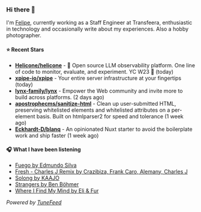 ### Hi there 👋

I'm [Felipe](https://felipevm.com), currently working as a Staff Engineer at Transfeera, enthusiastic in technology and occasionally write about my experiences. Also a hobby photographer.

#### ⭐ Recent Stars
- **[Helicone/helicone](https://github.com/Helicone/helicone)** - 🧊 Open source LLM observability platform. One line of code to monitor, evaluate, and experiment. YC W23 🍓 (today)
- **[xpipe-io/xpipe](https://github.com/xpipe-io/xpipe)** - Your entire server infrastructure at your fingertips (today)
- **[lynx-family/lynx](https://github.com/lynx-family/lynx)** - Empower the Web community and invite more to build across platforms. (2 days ago)
- **[apostrophecms/sanitize-html](https://github.com/apostrophecms/sanitize-html)** - Clean up user-submitted HTML, preserving whitelisted elements and whitelisted attributes on a per-element basis. Built on htmlparser2 for speed and tolerance (1 week ago)
- **[Eckhardt-D/blanq](https://github.com/Eckhardt-D/blanq)** - An opinionated Nuxt starter to avoid the boilerplate work and ship faster (1 week ago)

#### 🎧 What I have been listening
- [Fuego by Edmundo Silva](https://open.spotify.com/track/1MQTBbOIdbUYEIEGptfJ6M)
- [Fresh - Charles J Remix by Crazibiza, Frank Caro, Alemany, Charles J](https://open.spotify.com/track/5bAchusJf93PFaTKSA5o31)
- [Solong by KAAJO](https://open.spotify.com/track/07Mxu21oLznRItoo3WCVWB)
- [Strangers by Ben Böhmer](https://open.spotify.com/track/1FUNbwPOfV2D3Juv1eoXZZ)
- [Where I Find My Mind by Eli &amp; Fur](https://open.spotify.com/track/1RuXenlriyybOv1ra0zeSQ)

_Powered by [TuneFeed](https://tunefeed.app?ref=github.com)_
